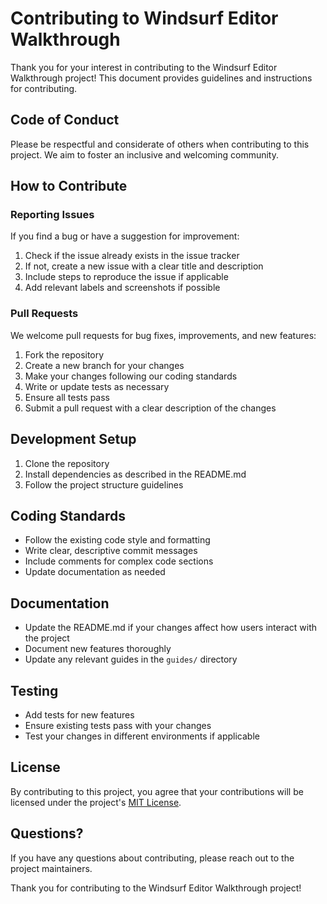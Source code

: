 # Contributing to Windsurf Editor Walkthrough

Thank you for your interest in contributing to the Windsurf Editor Walkthrough project! This document provides guidelines and instructions for contributing.

## Code of Conduct

Please be respectful and considerate of others when contributing to this project. We aim to foster an inclusive and welcoming community.

## How to Contribute

### Reporting Issues

If you find a bug or have a suggestion for improvement:

1. Check if the issue already exists in the issue tracker
2. If not, create a new issue with a clear title and description
3. Include steps to reproduce the issue if applicable
4. Add relevant labels and screenshots if possible

### Pull Requests

We welcome pull requests for bug fixes, improvements, and new features:

1. Fork the repository
2. Create a new branch for your changes
3. Make your changes following our coding standards
4. Write or update tests as necessary
5. Ensure all tests pass
6. Submit a pull request with a clear description of the changes

## Development Setup

1. Clone the repository
2. Install dependencies as described in the README.md
3. Follow the project structure guidelines

## Coding Standards

- Follow the existing code style and formatting
- Write clear, descriptive commit messages
- Include comments for complex code sections
- Update documentation as needed

## Documentation

- Update the README.md if your changes affect how users interact with the project
- Document new features thoroughly
- Update any relevant guides in the `guides/` directory

## Testing

- Add tests for new features
- Ensure existing tests pass with your changes
- Test your changes in different environments if applicable

## License

By contributing to this project, you agree that your contributions will be licensed under the project's [MIT License](LICENSE).

## Questions?

If you have any questions about contributing, please reach out to the project maintainers.

Thank you for contributing to the Windsurf Editor Walkthrough project!
